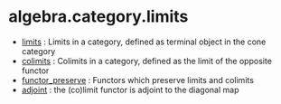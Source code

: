 algebra.category.limits
=======================

* [limits](limits.hlean) : Limits in a category, defined as terminal object in the cone category
* [colimits](colimits.hlean) : Colimits in a category, defined as the limit of the opposite functor
* [functor_preserve](functor_preserve.hlean) : Functors which preserve limits and colimits
* [adjoint](adjoint.hlean) : the (co)limit functor is adjoint to the diagonal map
